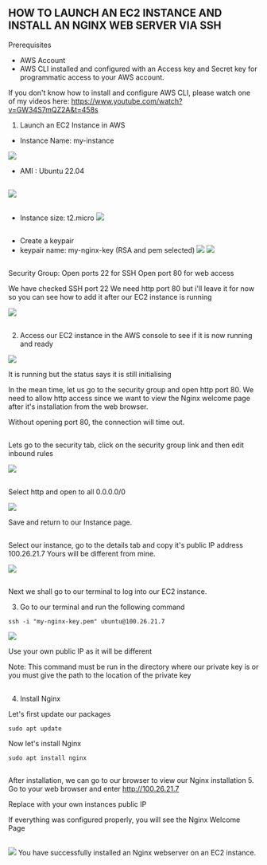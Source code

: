 
HOW TO LAUNCH AN EC2 INSTANCE AND INSTALL AN NGINX WEB SERVER VIA SSH
--------------------------------


Prerequisites

- AWS Account
- AWS CLI installed and configured with an Access key and Secret key for programmatic access to your AWS account.

If you don't know how to install and configure AWS CLI, please watch one of my videos here: https://www.youtube.com/watch?v=GW34S7mQZ2A&t=458s

1. Launch an EC2 Instance in AWS 
- Instance Name: my-instance

![](./images/launch1.png)

- AMI : Ubuntu 22.04
##  
![](./images/launch2.png)
##  
- Instance size: t2.micro
![](./images/launch3.png)
##  
- Create a keypair 
- keypair name: my-nginx-key  (RSA and pem selected)
![](./images/launch4.png)
![](./images/launch5.png)
##  
Security Group: 
Open ports 22 for SSH 
Open port 80 for web access 

We have checked SSH port 22
We need http port 80 but i'll leave it for now so you can see how to add it after our EC2 instance is running

![](./images/launch6.png)

##  

2. Access our EC2 instance in the AWS console to see if it is now running and ready

![](./images/launch7.png)

It is running but the status says it is still initialising

In the mean time, let us go to the security group and open http port 80.
We need to allow http access since we want to view the Nginx welcome page after it's installation from the web browser.

Without opening port 80, the connection will time out.
##  
Lets go to the security tab, click on the security group link and then edit inbound rules

![](./images/launch8.png)

##  
Select http and open to all 0.0.0.0/0

![](./images/launch9.png)

Save and return to our Instance page.
##  
Select our instance, go to the details tab and copy it's public IP address 100.26.21.7
Yours will be different from mine.

![](./images/launch10.png)

##  
Next we shall go to our terminal to log into our EC2 instance.

3. Go to our terminal and run the following command   
```
ssh -i "my-nginx-key.pem" ubuntu@100.26.21.7   
```
![](./images/launch11.png)

Use your own public IP as it will be different

Note: This command must be run in the directory where our private key is or you must give the path to the location of the private key
##  
4. Install Nginx

Let's first update our packages
```
sudo apt update
```
Now let's install Nginx

```
sudo apt install nginx
```
##  
After installation, we can go to our browser to view our Nginx installation
5. Go to your web browser and enter http://100.26.21.7

Replace with your own instances public IP

If everything was configured properly, you will see the Nginx Welcome Page
##  
![](./images/launch14.png)
You have successfully installed an Nginx webserver on an EC2 instance.